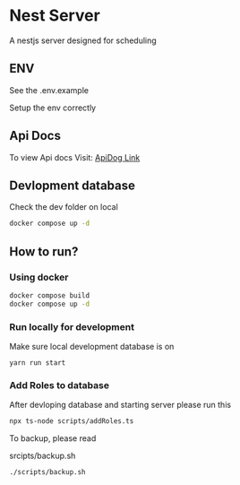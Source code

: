 # Nest Server

A nestjs server designed for scheduling

## ENV

See the .env.example

Setup the env correctly

## Api Docs

To view Api docs Visit: [ApiDog Link](https://c1jfsswjgp.apidog.io/)

## Devlopment database

Check the dev folder on local

```sh
docker compose up -d
```

## How to run?

### Using docker

```sh
docker compose build
docker compose up -d
```

### Run locally for development

Make sure local development database is on

```
yarn run start
```

### Add Roles to database

After devloping database and starting server please run this

```sh
npx ts-node scripts/addRoles.ts
```

To backup, please read

srcipts/backup.sh

```sh
./scripts/backup.sh
```

